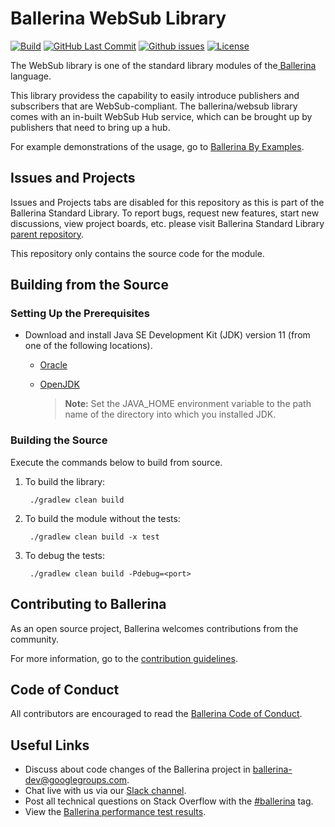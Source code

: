 Ballerina WebSub Library
===================

  [![Build](https://github.com/ballerina-platform/module-ballerina-websub/workflows/Build/badge.svg)](https://github.com/ballerina-platform/module-ballerina-websub/actions?query=workflow%3ABuild)
  [![GitHub Last Commit](https://img.shields.io/github/last-commit/ballerina-platform/module-ballerina-websub.svg)](https://github.com/ballerina-platform/module-ballerina-websub/commits/master)
  [![Github issues](https://img.shields.io/github/issues/ballerina-platform/ballerina-standard-library/module/websub.svg?label=Open%20Issues)](https://github.com/ballerina-platform/ballerina-standard-library/labels/module%2Fwebsub)
  [![License](https://img.shields.io/badge/License-Apache%202.0-blue.svg)](https://opensource.org/licenses/Apache-2.0)

The WebSub library is one of the standard library modules of the<a target="_blank" href="https://ballerina.io/"> Ballerina</a> language.

This library providess the capability to easily introduce publishers and subscribers that are WebSub-compliant. The ballerina/websub library comes with an in-built WebSub Hub service, which can be brought up by publishers that need to bring up a hub.

For example demonstrations of the usage, go to [Ballerina By Examples](https://ballerina.io/swan-lake/learn/by-example/websub-internal-hub-sample.html).

## Issues and Projects

Issues and Projects tabs are disabled for this repository as this is part of the Ballerina Standard Library. To report bugs, request new features, start new discussions, view project boards, etc. please visit Ballerina Standard Library [parent repository](https://github.com/ballerina-platform/ballerina-standard-library).

This repository only contains the source code for the module.

## Building from the Source

### Setting Up the Prerequisites

* Download and install Java SE Development Kit (JDK) version 11 (from one of the following locations).

   * [Oracle](https://www.oracle.com/java/technologies/javase-jdk11-downloads.html)
   
   * [OpenJDK](https://adoptopenjdk.net/)
   
        > **Note:** Set the JAVA_HOME environment variable to the path name of the directory into which you installed JDK.
     
### Building the Source

Execute the commands below to build from source.

1. To build the library:
        
        ./gradlew clean build

1. To build the module without the tests:

        ./gradlew clean build -x test

1. To debug the tests:

        ./gradlew clean build -Pdebug=<port>

## Contributing to Ballerina

As an open source project, Ballerina welcomes contributions from the community.

For more information, go to the [contribution guidelines](https://github.com/ballerina-platform/ballerina-lang/blob/master/CONTRIBUTING.md).

## Code of Conduct

All contributors are encouraged to read the [Ballerina Code of Conduct](https://ballerina.io/code-of-conduct).

## Useful Links

* Discuss about code changes of the Ballerina project in [ballerina-dev@googlegroups.com](mailto:ballerina-dev@googlegroups.com).
* Chat live with us via our [Slack channel](https://ballerina.io/community/slack/).
* Post all technical questions on Stack Overflow with the [#ballerina](https://stackoverflow.com/questions/tagged/ballerina) tag.
* View the [Ballerina performance test results](performance/benchmarks/summary.md).
